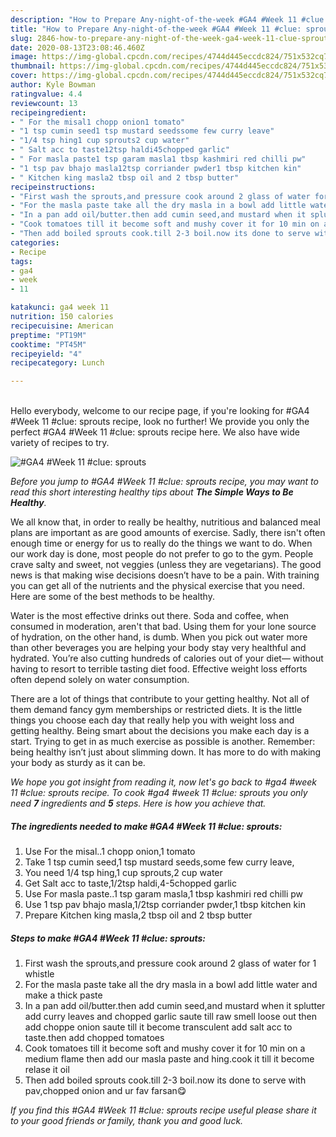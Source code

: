 ```yaml
---
description: "How to Prepare Any-night-of-the-week #GA4 #Week 11 #clue: sprouts"
title: "How to Prepare Any-night-of-the-week #GA4 #Week 11 #clue: sprouts"
slug: 2846-how-to-prepare-any-night-of-the-week-ga4-week-11-clue-sprouts
date: 2020-08-13T23:08:46.460Z
image: https://img-global.cpcdn.com/recipes/4744d445eccdc824/751x532cq70/ga4-week-11-clue-sprouts-recipe-main-photo.jpg
thumbnail: https://img-global.cpcdn.com/recipes/4744d445eccdc824/751x532cq70/ga4-week-11-clue-sprouts-recipe-main-photo.jpg
cover: https://img-global.cpcdn.com/recipes/4744d445eccdc824/751x532cq70/ga4-week-11-clue-sprouts-recipe-main-photo.jpg
author: Kyle Bowman
ratingvalue: 4.4
reviewcount: 13
recipeingredient:
- " For the misal1 chopp onion1 tomato"
- "1 tsp cumin seed1 tsp mustard seedssome few curry leave"
- "1/4 tsp hing1 cup sprouts2 cup water"
- " Salt acc to taste12tsp haldi45chopped garlic"
- " For masla paste1 tsp garam masla1 tbsp kashmiri red chilli pw"
- "1 tsp pav bhajo masla12tsp corriander pwder1 tbsp kitchen kin"
- " Kitchen king masla2 tbsp oil and 2 tbsp butter"
recipeinstructions:
- "First wash the sprouts,and pressure cook around 2 glass of water for 1 whistle"
- "For the masla paste take all the dry masla in a bowl add little water and make a thick paste"
- "In a pan add oil/butter.then add cumin seed,and mustard when it splutter add curry leaves and chopped garlic saute till raw smell loose out then add choppe onion saute till it become transculent add salt acc to taste.then add chopped tomatoes"
- "Cook tomatoes till it become soft and mushy cover it for 10 min on a medium flame then add our masla paste and hing.cook it till it become relase it oil"
- "Then add boiled sprouts cook.till 2-3 boil.now its done to serve with pav,chopped onion and ur fav farsan😋"
categories:
- Recipe
tags:
- ga4
- week
- 11

katakunci: ga4 week 11 
nutrition: 150 calories
recipecuisine: American
preptime: "PT19M"
cooktime: "PT45M"
recipeyield: "4"
recipecategory: Lunch

---
```

<br>
Hello everybody, welcome to our recipe page, if you're looking for #GA4 #Week 11 #clue: sprouts recipe, look no further! We provide you only the perfect #GA4 #Week 11 #clue: sprouts recipe here. We also have wide variety of recipes to try.
<br>


![#GA4 #Week 11 #clue: sprouts](https://img-global.cpcdn.com/recipes/4744d445eccdc824/751x532cq70/ga4-week-11-clue-sprouts-recipe-main-photo.jpg)

<i>Before you jump to #GA4 #Week 11 #clue: sprouts recipe, you may want to read this short interesting healthy tips about <strong>The Simple Ways to Be Healthy</strong>.</i>

We all know that, in order to really be healthy, nutritious and balanced meal plans are important as are good amounts of exercise. Sadly, there isn't often enough time or energy for us to really do the things we want to do. When our work day is done, most people do not prefer to go to the gym. People crave salty and sweet, not veggies (unless they are vegetarians). The good news is that making wise decisions doesn’t have to be a pain. With training you can get all of the nutrients and the physical exercise that you need. Here are some of the best methods to be healthy.

Water is the most effective drinks out there. Soda and coffee, when consumed in moderation, aren't that bad. Using them for your lone source of hydration, on the other hand, is dumb. When you pick out water more than other beverages you are helping your body stay very healthful and hydrated. You’re also cutting hundreds of calories out of your diet— without having to resort to terrible tasting diet food. Effective weight loss efforts often depend solely on water consumption.

There are a lot of things that contribute to your getting healthy. Not all of them demand fancy gym memberships or restricted diets. It is the little things you choose each day that really help you with weight loss and getting healthy. Being smart about the decisions you make each day is a start. Trying to get in as much exercise as possible is another. Remember: being healthy isn’t just about slimming down. It has more to do with making your body as sturdy as it can be. 


<i>We hope you got insight from reading it, now let's go back to #ga4 #week 11 #clue: sprouts recipe. To cook #ga4 #week 11 #clue: sprouts you only need <strong>7</strong> ingredients and <strong>5</strong> steps. Here is how you achieve that.
</i>

##### The ingredients needed to make #GA4 #Week 11 #clue: sprouts:

1. Use  For the misal..1 chopp onion,1 tomato
1. Take 1 tsp cumin seed,1 tsp mustard seeds,some few curry leave,
1. You need 1/4 tsp hing,1 cup sprouts,2 cup water
1. Get  Salt acc to taste,1/2tsp haldi,4-5chopped garlic
1. Use  For masla paste..1 tsp garam masla,1 tbsp kashmiri red chilli pw
1. Use 1 tsp pav bhajo masla,1/2tsp corriander pwder,1 tbsp kitchen kin
1. Prepare  Kitchen king masla,2 tbsp oil and 2 tbsp butter


##### Steps to make #GA4 #Week 11 #clue: sprouts:

1. First wash the sprouts,and pressure cook around 2 glass of water for 1 whistle
1. For the masla paste take all the dry masla in a bowl add little water and make a thick paste
1. In a pan add oil/butter.then add cumin seed,and mustard when it splutter add curry leaves and chopped garlic saute till raw smell loose out then add choppe onion saute till it become transculent add salt acc to taste.then add chopped tomatoes
1. Cook tomatoes till it become soft and mushy cover it for 10 min on a medium flame then add our masla paste and hing.cook it till it become relase it oil
1. Then add boiled sprouts cook.till 2-3 boil.now its done to serve with pav,chopped onion and ur fav farsan😋


<i>If you find this #GA4 #Week 11 #clue: sprouts recipe useful please share it to your good friends or family, thank you and good luck.</i>
